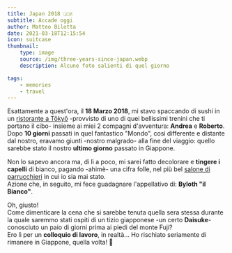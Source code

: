 ```yaml
---
title: Japan 2018 🇯🇵
subtitle: Accade oggi
author: Matteo Bilotta
date: 2021-03-18T12:15:54
icon: suitcase
thumbnail:
    type: image
    source: /img/three-years-since-japan.webp
    description: Alcune foto salienti di quel giorno

tags:
    - memories
    - travel
---
```


Esattamente a quest'ora, il **18 Marzo 2018**, mi stavo spaccando di sushi in un
[ristorante a Tōkyō](https://goo.gl/maps/WRTeXsRWCeJUvVby9) -provvisto di uno di quei bellissimi trenini che ti portano
il cibo- insieme ai miei 2 compagni d'avventura: **Andrea** e **Roberto**.  
Dopo **10 giorni** passati in quel fantastico "Mondo", così differente e distante dal nostro, eravamo giunti -nostro
malgrado- alla fine del viaggio: quello sarebbe stato il nostro **ultimo giorno** passato in Giappone.

Non lo sapevo ancora ma, di lì a poco, mi sarei fatto decolorare e **tingere i capelli** di bianco, pagando -ahimè- una
cifra folle, nel più bel [salone di parrucchieri](https://g.page/ash119?share) in cui io sia mai stato.  
Azione che, in seguito, mi fece guadagnare l'appellativo di: **Byloth "il Bianco"**.

Oh, giusto!  
Come dimenticare la cena che si sarebbe tenuta quella sera stessa durante la quale saremmo stati ospiti di un tizio
giapponese -un certo **Daisuke**- conosciuto un paio di giorni prima ai piedi del monte Fuji?  
Ero lì per un **colloquio di lavoro**, in realtà... Ho rischiato seriamente di rimanere in Giappone, quella volta! 🤣

<!--more-->
